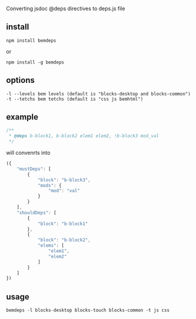 Converting jsdoc @deps directives to deps.js file

install
---------------
    npm install bemdeps

or

    npm install -g bemdeps


options
-----------
    -l --levels bem levels (default is "blocks-desktop and blocks-common")
    -t --tetchs bem tetchs (default is "css js bemhtml")

example
-----------
````javascript
/**
 * @deps b-block1, b-block2 elem1 elem2, !b-block3 mod_val
 */
````

will convenrts into

````javascript
({
    "mustDeps": [
        {
            "block": "b-block3",
            "mods": {
                "mod": "val"
            }
        }
    ],
    "shouldDeps": [
        {
            "block": "b-block1"
        },
        {
            "block": "b-block2",
            "elems": [
                "elem1",
                "elem2"
            ]
        }
    ]
})
````

usage
-----------
    bemdeps -l blocks-desktop blocks-touch blocks-common -t js css



